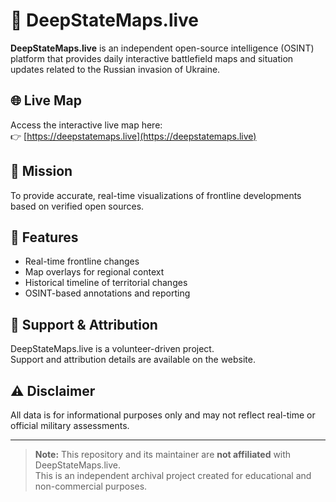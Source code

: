 # 📍 DeepStateMaps.live

**DeepStateMaps.live** is an independent open-source intelligence (OSINT) platform that provides daily interactive battlefield maps and situation updates related to the Russian invasion of Ukraine.

## 🌐 Live Map

Access the interactive live map here:  
👉 [https://deepstatemaps.live](https://deepstatemaps.live)

## 🎯 Mission

To provide accurate, real-time visualizations of frontline developments based on verified open sources.

## 🔎 Features

- Real-time frontline changes  
- Map overlays for regional context  
- Historical timeline of territorial changes  
- OSINT-based annotations and reporting

## 🤝 Support & Attribution

DeepStateMaps.live is a volunteer-driven project.  
Support and attribution details are available on the website.

## ⚠️ Disclaimer

All data is for informational purposes only and may not reflect real-time or official military assessments.

---

> **Note:** This repository and its maintainer are **not affiliated** with DeepStateMaps.live.  
> This is an independent archival project created for educational and non-commercial purposes.
